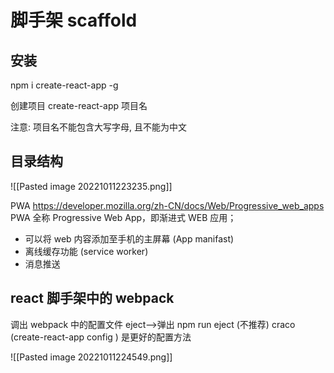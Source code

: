 # 脚手架 scaffold
## 安装
npm i create-react-app -g

创建项目
create-react-app 项目名

注意: 项目名不能包含大写字母, 且不能为中文

## 目录结构
![[Pasted image 20221011223235.png]]

PWA
https://developer.mozilla.org/zh-CN/docs/Web/Progressive_web_apps
PWA 全称 Progressive Web App，即渐进式 WEB 应用；

- 可以将 web 内容添加至手机的主屏幕 (App manifast)
- 离线缓存功能 (service worker)
- 消息推送

## react 脚手架中的 webpack
调出 webpack 中的配置文件
eject-->弹出
npm run eject (不推荐)
craco (create-react-app config ) 是更好的配置方法

![[Pasted image 20221011224549.png]]
